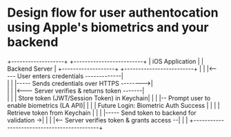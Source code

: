 # Design flow for user authentocation using Apple's biometrics and your backend 

+-------------------+                       +-------------------------+
|   iOS Application  |                       |  Backend Server         |
+-------------------+                       +-------------------------+
         |                                            |
         |<----- User enters credentials -------------|    
         |                                            |
         |----- Sends credentials over HTTPS -------->|  
         |                                            |
         |<--- Server verifies & returns token -------|  
         |                                            |
         | Store token (JWT/Session Token) in Keychain|
         |                                            |
         |-- Prompt user to enable biometrics (LA API)| 
         |                                            |
         |  Future Login: Biometric Auth Success      |
         |                                            |
         | Retrieve token from Keychain               |
         |                                            |
         |----- Send token to backend for validation ->|
         |                                            |
         |<-- Server verifies token & grants access --|
         |                                            |
         +--------------------------------------------+
